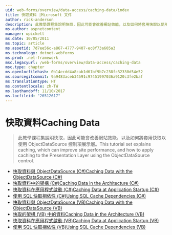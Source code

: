 ```yaml
---
uid: web-forms/overview/data-access/caching-data/index
title: 快取資料 |Microsoft 文件
author: rick-anderson
description: 此教學課程集說明快取，因此可能會改善網站效能，以及如何將套用快取以使用 ObjectDataSource 控制項展示層...
ms.author: aspnetcontent
manager: wpickett
ms.date: 10/05/2011
ms.topic: article
ms.assetid: 7d7ee56c-a867-4777-9407-ec8f73a605a3
ms.technology: dotnet-webforms
ms.prod: .net-framework
msc.legacyurl: /web-forms/overview/data-access/caching-data
msc.type: chapter
ms.openlocfilehash: 0b14ecdd4a8cab1d61bf9b7c238fc32330d54e52
ms.sourcegitcommit: 9a9483aceb34591c97451997036a9120c3fe2baf
ms.translationtype: HT
ms.contentlocale: zh-TW
ms.lasthandoff: 11/10/2017
ms.locfileid: "26512617"
---
```

<a name="caching-data"></a><span data-ttu-id="66e1e-103">快取資料</span><span class="sxs-lookup"><span data-stu-id="66e1e-103">Caching Data</span></span>
====================
> <span data-ttu-id="66e1e-104">此教學課程集說明快取，因此可能會改善網站效能，以及如何將套用快取以使用 ObjectDataSource 控制項展示層。</span><span class="sxs-lookup"><span data-stu-id="66e1e-104">This tutorial set explains caching, which can improve site performance, and how to apply caching to the Presentation Layer using the ObjectDataSource control.</span></span>


- [<span data-ttu-id="66e1e-105">快取資料與 ObjectDataSource (C#)</span><span class="sxs-lookup"><span data-stu-id="66e1e-105">Caching Data with the ObjectDataSource (C#)</span></span>](caching-data-with-the-objectdatasource-cs.md)
- [<span data-ttu-id="66e1e-106">快取資料中的架構 (C#)</span><span class="sxs-lookup"><span data-stu-id="66e1e-106">Caching Data in the Architecture (C#)</span></span>](caching-data-in-the-architecture-cs.md)
- [<span data-ttu-id="66e1e-107">快取資料在應用程式啟動 (C#)</span><span class="sxs-lookup"><span data-stu-id="66e1e-107">Caching Data at Application Startup (C#)</span></span>](caching-data-at-application-startup-cs.md)
- [<span data-ttu-id="66e1e-108">使用 SQL 快取相依性 (C#)</span><span class="sxs-lookup"><span data-stu-id="66e1e-108">Using SQL Cache Dependencies (C#)</span></span>](using-sql-cache-dependencies-cs.md)
- [<span data-ttu-id="66e1e-109">快取資料與 ObjectDataSource (VB)</span><span class="sxs-lookup"><span data-stu-id="66e1e-109">Caching Data with the ObjectDataSource (VB)</span></span>](caching-data-with-the-objectdatasource-vb.md)
- [<span data-ttu-id="66e1e-110">快取的架構 (VB) 中的資料</span><span class="sxs-lookup"><span data-stu-id="66e1e-110">Caching Data in the Architecture (VB)</span></span>](caching-data-in-the-architecture-vb.md)
- [<span data-ttu-id="66e1e-111">快取資料在應用程式啟動 (VB)</span><span class="sxs-lookup"><span data-stu-id="66e1e-111">Caching Data at Application Startup (VB)</span></span>](caching-data-at-application-startup-vb.md)
- [<span data-ttu-id="66e1e-112">使用 SQL 快取相依性 (VB)</span><span class="sxs-lookup"><span data-stu-id="66e1e-112">Using SQL Cache Dependencies (VB)</span></span>](using-sql-cache-dependencies-vb.md)
